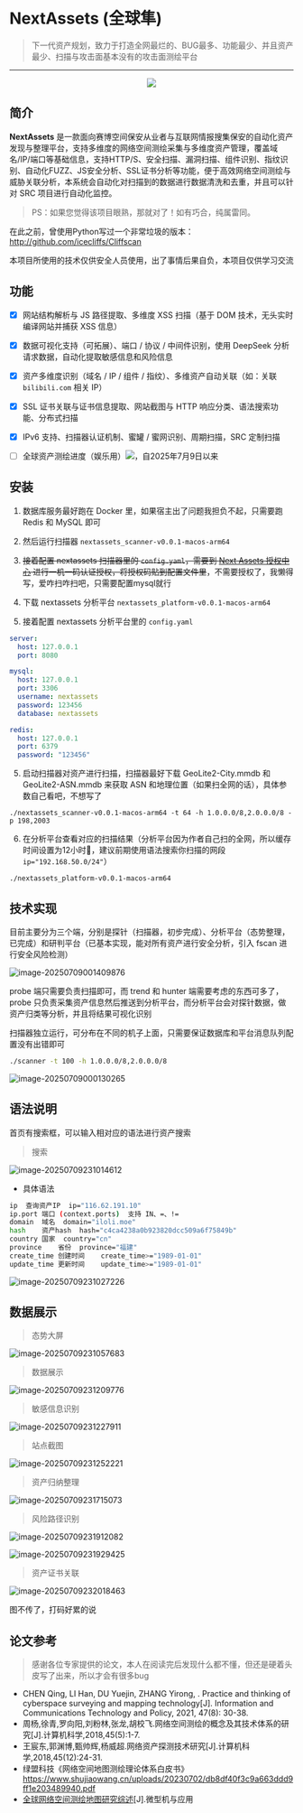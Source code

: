 # NextAssets (全球隼)

> 下一代资产规划，致力于打造全网最烂的、BUG最多、功能最少、并且资产最少、扫描与攻击面基本没有的攻击面测绘平台

---

<div align="center">  
    <img src="./assets/不安です.png"> 
</div> 

## 简介

**NextAssets** 是一款面向赛博空间保安从业者与互联网情报搜集保安的自动化资产发现与整理平台，支持多维度的网络空间测绘采集与多维度资产管理，覆盖域名/IP/端口等基础信息，支持HTTP/S、安全扫描、漏洞扫描、组件识别、指纹识别、自动化FUZZ、JS安全分析、SSL证书分析等功能，便于高效网络空间测绘与威胁关联分析，本系统会自动化对扫描到的数据进行数据清洗和去重，并且可以针对 SRC 项目进行自动化监控。

> PS：如果您觉得该项目眼熟，那就对了！如有巧合，纯属雷同。

在此之前，曾使用Python写过一个非常垃圾的版本：http://github.com/icecliffs/Cliffscan

<div align="center">
<p>本项目所使用的技术仅供安全人员使用，出了事情后果自负，本项目仅供学习交流</p>
</div>

## 功能

- [x] 网站结构解析与 JS 路径提取、多维度 XSS 扫描（基于 DOM 技术，无头实时编译网站并捕获 XSS 信息）
- [x] 数据可视化支持（可拓展）、端口 / 协议 / 中间件识别，使用 DeepSeek 分析请求数据，自动化提取敏感信息和风险信息
- [x] 资产多维度识别（域名 / IP / 组件 / 指纹）、多维资产自动关联（如：关联 `bilibili.com` 相关 IP）
- [x] SSL 证书关联与证书信息提取、网站截图与 HTTP 响应分类、语法搜索功能、分布式扫描

- [x] IPv6 支持、扫描器认证机制、蜜罐 / 蜜网识别、周期扫描，SRC 定制扫描

- [ ] 全球资产测绘进度（娱乐用）<img src="https://img.shields.io/badge/%E8%BF%9B%E5%BA%A6-0.00594%25(222000/3706585103)-brightgreen)"/>，自2025年7月9日以来

## 安装

1. 数据库服务最好跑在 Docker 里，如果宿主出了问题我担负不起，只需要跑 Redis 和 MySQL 即可
2. 然后运行扫描器  `nextassets_scanner-v0.0.1-macos-arm64`
3. ~~接着配置 nextassets 扫描器里的 `config.yaml`，需要到 [Next Assets 授权中心](https://nextassets.iloli.moe) 进行一机一码认证授权，将授权码贴到配置文件里~~，不需要授权了，我懒得写，爱咋扫咋扫吧，只需要配置mysql就行

3. 下载 nextassets 分析平台 `nextassets_platform-v0.0.1-macos-arm64`
4. 接着配置 nextassets 分析平台里的 `config.yaml`

```yaml
server:
  host: 127.0.0.1
  port: 8080

mysql:
  host: 127.0.0.1
  port: 3306
  username: nextassets
  password: 123456
  database: nextassets

redis:
  host: 127.0.0.1
  port: 6379
  password: "123456"
```

5. 启动扫描器对资产进行扫描，扫描器最好下载 GeoLite2-City.mmdb 和 GeoLite2-ASN.mmdb 来获取 ASN 和地理位置（如果扫全网的话），具体参数自己看吧，不想写了

```
./nextassets_scanner-v0.0.1-macos-arm64 -t 64 -h 1.0.0.0/8,2.0.0.0/8 -p 198,2003
```

6. 在分析平台查看对应的扫描结果（分析平台因为作者自己扫的全网，所以缓存时间设置为12小时🧐，建议前期使用语法搜索你扫描的网段 `ip="192.168.50.0/24"`）

```
./nextassets_platform-v0.0.1-macos-arm64
```

## 技术实现

目前主要分为三个端，分别是探针（扫描器，初步完成）、分析平台（态势整理，已完成）和研判平台（已基本实现，能对所有资产进行安全分析，引入 fscan 进行安全风险检测）

![image-20250709001409876](./assets/image-20250709001409876.png)

probe 端只需要负责扫描即可，而 trend 和 hunter 端需要考虑的东西可多了，probe 只负责采集资产信息然后推送到分析平台，而分析平台会对探针数据，做资产归类等分析，并且将结果可视化识别

扫描器独立运行，可分布在不同的机子上面，只需要保证数据库和平台消息队列配置没有出错即可


```bash
./scanner -t 100 -h 1.0.0.0/8,2.0.0.0/8
```

![image-20250709000130265](./assets/image-20250709000130265.png)

## 语法说明

首页有搜索框，可以输入相对应的语法进行资产搜索

> 搜索

![image-20250709231014612](./assets/image-20250709231014612.png)

- 具体语法

```bash
ip	查询资产IP	ip="116.62.191.10"
ip.port	端口 (context.ports)	支持 IN、=、!=
domain	域名	domain="iloli.moe"
hash	资产hash	hash="c4ca4238a0b923820dcc509a6f75849b"
country	国家	country="cn"
province	省份	province="福建"
create_time	创建时间	create_time>="1989-01-01"
update_time	更新时间	update_time>="1989-01-01"
```

![image-20250709231027226](./assets/image-20250709231027226.png)

## 数据展示

> 态势大屏

![image-20250709231057683](./assets/image-20250709231057683.png)

> 数据展示

![image-20250709231209776](./assets/image-20250709231209776.png)

> 敏感信息识别

![image-20250709231227911](./assets/image-20250709231227911.png)

> 站点截图

![image-20250709231252221](./assets/image-20250709231252221.png)

> 资产归纳整理

![image-20250709231715073](./assets/image-20250709231715073.png)

> 风险路径识别

![image-20250709231912082](./assets/image-20250709231912082.png)

![image-20250709231929425](./assets/image-20250709231929425.png)

> 资产证书关联 

![image-20250709232018463](./assets/image-20250709232018463.png)

图不传了，打码好累的说

## 论文参考

> 感谢各位专家提供的论文，本人在阅读完后发现什么都不懂，但还是硬着头皮写了出来，所以才会有很多bug

- CHEN Qing, LI Han, DU Yuejin, ZHANG Yirong, . Practice and thinking of cyberspace surveying and mapping technology[J]. Information and Communications Technology and Policy, 2021, 47(8): 30-38.
- 周杨,徐青,罗向阳,刘粉林,张龙,胡校飞.网络空间测绘的概念及其技术体系的研究[J].计算机科学,2018,45(5):1-7.
- 王宸东,郭渊博,甄帅辉,杨威超.网络资产探测技术研究[J].计算机科学,2018,45(12):24-31.
- 绿盟科技《网络空间地图测绘理论体系白皮书》https://www.shujiaowang.cn/uploads/20230702/db8df40f3c9a663ddd9ff1e203489940.pdf
- [ 全球网络空间测绘地图研究综述](https://jcs.iie.ac.cn/ch/reader/view_reference.aspx?pcid=5B3AB970F71A803DEACDC0559115BFCF0A068CD97DD29835&cid=8240383F08CE46C8B05036380D75B607&jid=09F0A586465924BAA255CE91FDD7C7DF&aid=E21E6737789C2A772C2343BD4521F616&yid=B6351343F4791CA3&vid=2B25C5E62F83A049&iid=94C357A881DFC066&sid=CA4FD0336C81A37A&eid=B31275AF3241DB2D)[J].微型机与应用
